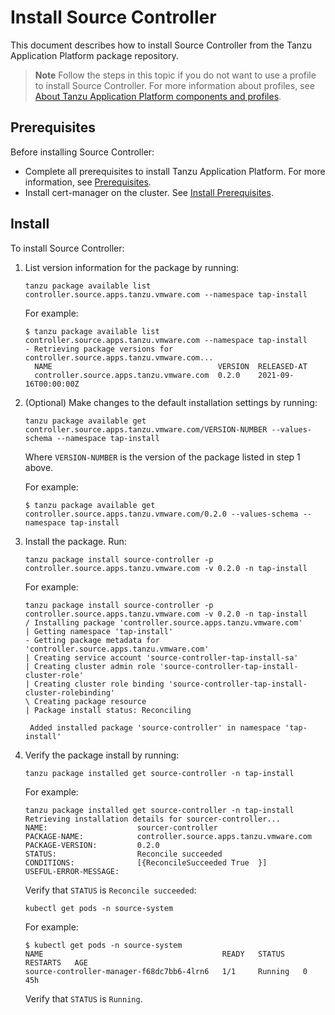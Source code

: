 # Install Source Controller

This document describes how to install Source Controller
from the Tanzu Application Platform package repository.

>**Note** Follow the steps in this topic if you do not want to use a profile to install Source Controller. 
For more information about profiles, see [About Tanzu Application Platform components and profiles](../overview.hbs.md#about-package-profiles).

## <a id='sc-prereqs'></a>Prerequisites

Before installing Source Controller:

- Complete all prerequisites to install Tanzu Application Platform. For more information, see [Prerequisites](../prerequisites.md).
- Install cert-manager on the cluster. See [Install Prerequisites](../install-components.md#install-prereqs).

## <a id='sc-install'></a> Install

To install Source Controller:

1. List version information for the package by running:

    ```
    tanzu package available list controller.source.apps.tanzu.vmware.com --namespace tap-install
    ```

    For example:

    ```
    $ tanzu package available list controller.source.apps.tanzu.vmware.com --namespace tap-install
    - Retrieving package versions for controller.source.apps.tanzu.vmware.com...
      NAME                                     VERSION  RELEASED-AT
      controller.source.apps.tanzu.vmware.com  0.2.0    2021-09-16T00:00:00Z
    ```

1. (Optional) Make changes to the default installation settings by running:

    ```
    tanzu package available get controller.source.apps.tanzu.vmware.com/VERSION-NUMBER --values-schema --namespace tap-install
    ```

    Where `VERSION-NUMBER` is the version of the package listed in step 1 above.

    For example:

    ```
    $ tanzu package available get controller.source.apps.tanzu.vmware.com/0.2.0 --values-schema --namespace tap-install
    ```

1. Install the package. Run:

    ```
    tanzu package install source-controller -p controller.source.apps.tanzu.vmware.com -v 0.2.0 -n tap-install
    ```

    For example:

    ```
    tanzu package install source-controller -p controller.source.apps.tanzu.vmware.com -v 0.2.0 -n tap-install
    / Installing package 'controller.source.apps.tanzu.vmware.com'
    | Getting namespace 'tap-install'
    - Getting package metadata for 'controller.source.apps.tanzu.vmware.com'
    | Creating service account 'source-controller-tap-install-sa'
    | Creating cluster admin role 'source-controller-tap-install-cluster-role'
    | Creating cluster role binding 'source-controller-tap-install-cluster-rolebinding'
    \ Creating package resource
    | Package install status: Reconciling

     Added installed package 'source-controller' in namespace 'tap-install'
    ```

1. Verify the package install by running:

    ```
    tanzu package installed get source-controller -n tap-install
    ```

    For example:

    ```
    tanzu package installed get source-controller -n tap-install
    Retrieving installation details for sourcer-controller...
    NAME:                    sourcer-controller
    PACKAGE-NAME:            controller.source.apps.tanzu.vmware.com
    PACKAGE-VERSION:         0.2.0
    STATUS:                  Reconcile succeeded
    CONDITIONS:              [{ReconcileSucceeded True  }]
    USEFUL-ERROR-MESSAGE:
    ```

    Verify that `STATUS` is `Reconcile succeeded`:

    ```
    kubectl get pods -n source-system
    ```

    For example:

    ```
    $ kubectl get pods -n source-system
    NAME                                        READY   STATUS    RESTARTS   AGE
    source-controller-manager-f68dc7bb6-4lrn6   1/1     Running   0          45h
    ```

    Verify that `STATUS` is `Running`.
